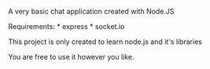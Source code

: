 A very basic chat application created with Node.JS

Requirements:
    * express
    * socket.io
    
This project is only created to learn node.js and it's libraries

You are free to use it however you like.